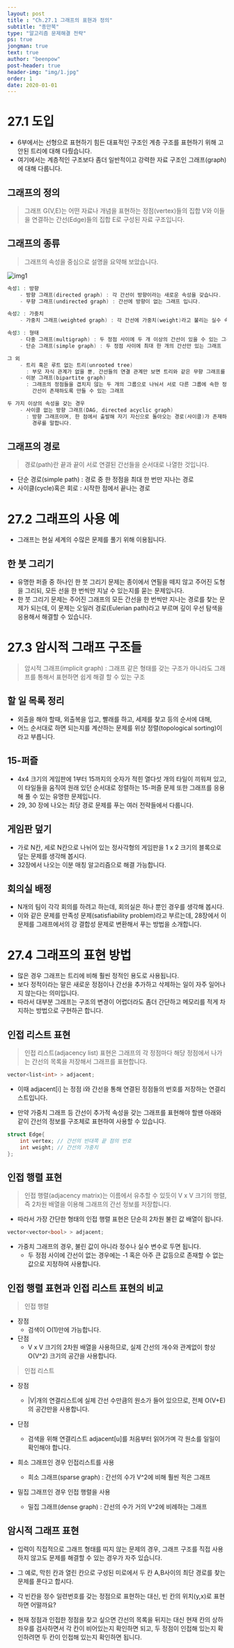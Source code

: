 ```yaml
---
layout: post
title : "Ch.27.1 그래프의 표현과 정의"
subtitle: "종만북"
type: "알고리즘 문제해결 전략"
ps: true
jongman: true
text: true
author: "beenpow"
post-header: true
header-img: "img/1.jpg"
order: 1
date: 2020-01-01
---
```


# 27.1 도입

- 6부에서는 선형으로 표현하기 힘든 대표적인 구조인 계층 구조를 표현하기 위해 고안된 트리에 대해
  다뤘습니다.
- 여기에서는 계층적인 구조보다 좀더 일반적이고 강력한 자료 구조인 그래프(graph)에 대해 다룹니다.

## 그래프의 정의

> 그래프 G(V,E)는 어떤 자료나 개념을 표현하는 정점(vertex)들의 집합 V와 이들을 연결하는
> 간선(Edge)들의 집합 E로 구성된 자료 구조입니다.

## 그래프의 종류

> 그래프의 속성을 중심으로 설명을 요약해 보았습니다.


![img1](/img/2020-01-01-Jongman-ch27-1-1.png)


```cpp
속성1 : 방향
    - 방향 그래프(directed graph) : 각 간선이 방향이라는 새로운 속성을 갖습니다.
    - 무향 그래프(undirected graph) : 간선에 방향이 없는 그래프 입니다.

속성2 : 가중치
    - 가중치 그래프(weighted graph) : 각 간선에 가중치(weight)라고 불리는 실수 속성을 부여합니다.

속성3 : 형태
    - 다중 그래프(multigraph) : 두 정점 사이에 두 개 이상의 간선이 있을 수 있는 그래프
    - 단순 그래프(simple graph) : 두 정점 사이에 최대 한 개의 간선만 있는 그래프

그 외
    - 트리 혹은 루트 없는 트리(unrooted tree)
      : 부모 자식 관계가 없을 뿐, 간선들의 연결 관계만 보면 트리와 같은 무향 그래프를 말합니다.
    - 이분 그래프(bipartite graph) 
      : 그래프의 정점들을 겹치지 않는 두 개의 그룹으로 나눠서 서로 다른 그룹에 속한 정점들 간에만
        간선이 존재하도록 만들 수 있는 그래프

두 가지 이상의 속성을 갖는 경우
    - 사이클 없는 방향 그래프(DAG, directed acyclic graph)
      : 방향 그래프이며, 한 점에서 출발해 자기 자신으로 돌아오는 경로(사이클)가 존재하지 않는
        경루를 말합니다.

```

## 그래프의 경로

> 경로(path)란 끝과 끝이 서로 연결된 간선들을 순서대로 나열한 것입니다.
- 단순 경로(simple path) : 경로 중 한 정점을 최대 한 번만 지나는 경로
- 사이클(cycle)혹은 회로 : 시작한 점에서 끝나는 경로


# 27.2 그래프의 사용 예

- 그래프는 현실 세계의 수많은 문제를 풀기 위해 이용됩니다.

## 한 붓 그리기

- 유명한 퍼즐 중 하나인 한 붓 그리기 문제는 종이에서 연필을 떼지 않고 주어진 도형을 그리되, 모든
  선을 한 번씩만 지날 수 있는지를 묻는 문제입니다.
- 한 붓 그리기 문제는 주어진 그래프의 모든 간선을 한 번씩만 지나는 경로를 찾는 문제가 되는데, 이
  문제는 오일러 경로(Eulerian path)라고 부르며 깊이 우선 탐색을 응용해서 해결할 수 있습니다.


# 27.3 암시적 그래프 구조들

> 암시적 그래프(implicit graph) : 그래프 같은 형태를 갖는 구조가 아니라도 그래프를 통해서 표현하면
> 쉽게 해결 할 수 있는 구조

## 할 일 목록 정리

- 외출을 해야 할때, 외출복을 입고, 빨래를 하고, 세제를 찾고 등의 순서에 대해,
- 어느 순서대로 하면 되는지를 계산하는 문제를 위상 정렬(topological sorting)이라고 부릅니다.

## 15-퍼즐

- 4x4 크기의 게임판에 1부터 15까지의 숫자가 적힌 열다섯 개의 타일이 끼워져 있고, 이 타일들을 움직여
  원래 있던 순서대로 정렬하는 15-퍼즐 문제 또한 그래프를 응용해 풀 수 있는 유명한 문제입니다.
- 29, 30 장에 나오는 최당 경로 문제를 푸는 여러 전략들에서 다룹니다.

## 게임판 덮기

- 가로 N칸, 세로 N칸으로 나뉘어 있는 정사각형의 게임판을 1 x 2  크기의 블록으로 덮는 문제를 생각해
  봅시다.
- 32장에서 나오는 이분 매칭 알고리즘으로 해결 가능합니다.

## 회의실 배정

- N개의 팀이 각각 회의를 하려고 하는데, 회의실은 하나 뿐인 경우를 생각해 봅시다.
- 이와 같은 문제를 만족성 문제(satisfiability problem)라고 부르는데, 28장에서 이 문제를 그래프에서의
  강 결합성 문제로 변환해서 푸는 방법을 소개합니다.

# 27.4 그래프의 표현 방법

- 많은 경우 그래프는 트리에 비해 훨씬 정적인 용도로 사용됩니다.
- 보다 정적이라는 말은 새로운 정점이나 간선을 추가하고 삭제하는 일이 자주 일어나지 않는다는
  의미입니다.
- 따라서 대부분 그래프는 구조의 변경이 어렵더라도 좀더 간단하고 메모리를 적게 차지하는 방법으로
  구현하곤 합니다.

## 인접 리스트 표현

> 인접 리스트(adjacency list) 표현은 그래프의 각 정점마다 해당 정점에서 나가는 간선의 목록을
> 저장해서 그래프를 표현합니다.

```cpp
vector<list<int> > adjacent;
```
- 이때 adjacent[i] 는 정점 i와 간선을 통해 연결된 정점들의 번호를 저장하는 연결리스트입니다.

- 만약 가중치 그래프 등 간선이 추가적 속성을 갖는 그래프를 표현해야 할땐 아래와 같이 간선의 정보를
  구조체로 표현하여 사용할 수 있습니다.
 
```cpp
struct Edge{
    int vertex; // 간선의 반대쪽 끝 점의 번호
    int weight; // 간선의 가중치
};
```

## 인접 행렬 표현

> 인접 행렬(adjacency matrix)는 이름에서 유추할 수 있듯이 V x V 크기의 행렬, 즉 2차원 배열을
> 이용해 그래프의 간선 정보를 저장합니다.
- 따라서 가장 간단한 형태의 인접 행렬 표현은 단순히 2차원 불린 값 배열이 됩니다.

```cpp
vector<vector<bool> > adjacent;
```
- 가중치 그래프의 경우, 불린 값이 아니라 정수나 실수 변수로 두면 됩니다.
  - 두 정점 사이에 간선이 없는 경우에는 -1 혹은 아주 큰 값등으로 존재할 수 없는 값으로 지정하여
    사용합니다.

## 인접 행렬 표현과 인접 리스트 표현의 비교

> 인접 행렬
- 장점
  - 검색이 O(1)만에 가능합니다.
- 단점
  - V x V 크기의 2차원 배열을 사용하므로, 실제 간선의 개수와 관계없이 항상 O(V^2) 크기의
    공간을 사용합니다.

> 인접 리스트
- 장점
  - |V|개의 연결리스트에 실제 간선 수만큼의 원소가 들어 있으므로, 전체 O(V+E)의 공간만을
    사용합니다.
- 단점
  - 검색을 위해 연결리스트 adjacent[u]를 처음부터 읽어가며 각 원소를 일일이 확인해야 합니다.


- 희소 그래프인 경우 인접리스트를 사용
  - 희소 그래프(sparse graph) : 간선의 수가 V^2에 비해 훨씬 적은 그래프

- 밀집 그래프인 경우 인접 행렬을 사용
  - 밀집 그래프(dense graph) : 간선의 수가 거의 V^2에 비례하는 그래프

## 암시적 그래프 표현
- 입력이 직접적으로 그래프 형태를 띠지 않는 문제의 경우, 그래프 구조를 직접 사용하지 않고도 문제를
  해결할 수 있는 경우가 자주 있습니다.

- 그 예로, 막힌 칸과 열린 칸으로 구성된 미로에서 두 칸 A,B사이의 최단 경로를 찾는 문제를 푼다고
  합시다.
- 각 빈칸을 정수 일련번호를 갖는 정점으로 표현하는 대신, 빈 칸의 위치(y,x)로 표현하면 어떨까요?
- 현재 정점과 인접한 정점을 찾고 싶으면 간선의 목록을 뒤지는 대신 현재 칸의 상하좌우를 검사하면서 각
  칸이 비어있는지 확인하면 되고, 두 정점이 인접해 있는지 확인하려면 두 칸이 인접해 있는지 확인하면
  됩니다.
